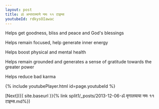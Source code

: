 ```yaml
---
layout: post
title: ॐ अन्तरात्माने नमः ११ टाइम्स
youtubeId: rdkysOIawac
---
```

 
 
Helps get goodness, bliss and peace and God's blessings
 
Helps remain focused, help generate inner energy 
 
Helps boost physical and mental health 
 
Helps remain grounded and generates a sense of gratitude towards the greater power 
 
Helps reduce bad karma
 
 
 
 


{% include youtubePlayer.html id=page.youtubeId %}
 
[Next]({{ site.baseurl }}{% link  split1/_posts/2013-12-06-ॐ मृगालयाया नमः ११ टाइम्स.md%})
 
